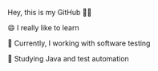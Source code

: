 Hey, this is my GitHub 👩‍💻

</p>😄  I really like to learn
</p>🐛  Currently, I working with software testing
</p>📖  Studying Java and test automation








